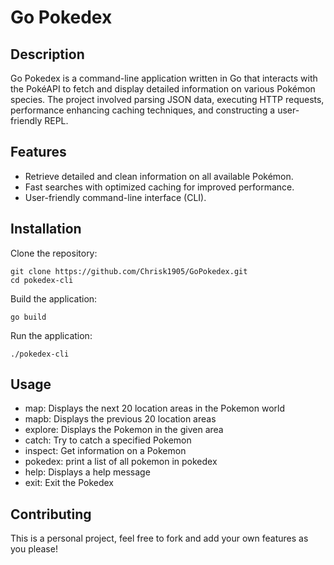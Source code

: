 # Go Pokedex 

## Description
Go Pokedex is a command-line application written in Go that interacts with the PokéAPI to fetch and display detailed information on various Pokémon species. The project involved parsing JSON data, executing HTTP requests, performance enhancing caching techniques, and constructing a user-friendly REPL.

## Features
- Retrieve detailed and clean information on all available Pokémon.
- Fast searches with optimized caching for improved performance.
- User-friendly command-line interface (CLI).

## Installation
Clone the repository:
```
git clone https://github.com/Chrisk1905/GoPokedex.git
cd pokedex-cli
```
Build the application:
```
go build
```
Run the application:
```
./pokedex-cli
```

## Usage
- map: Displays the next 20 location areas in the Pokemon world 
- mapb: Displays the previous 20 location areas 
- explore: Displays the Pokemon in the given area 
- catch: Try to catch a specified Pokemon 
- inspect: Get information on a Pokemon 
- pokedex: print a list of all pokemon in pokedex 
- help: Displays a help message 
- exit: Exit the Pokedex

## Contributing
This is a personal project, feel free to fork and add your own features as you please!
